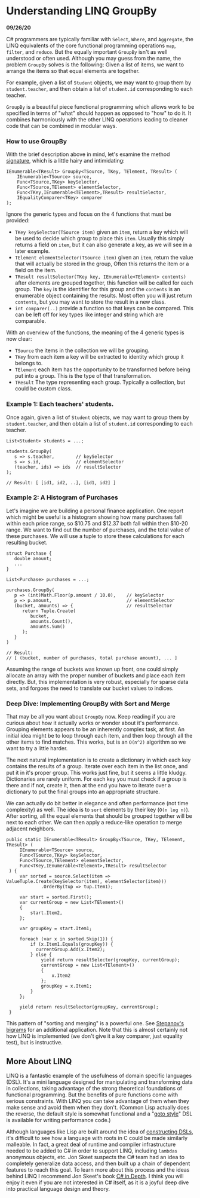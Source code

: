 Understanding LINQ GroupBy
==========================

**09/26/20**

C# programmers are typically familiar with  `Select`, `Where`, and `Aggregate`, the LINQ equivalents of the core functional programming
operations `map`, `filter`, and `reduce`. 
But the equally important `GroupBy` isn't as well understood or often used.
Although you may guess from the name, the problem `GroupBy` solves is the following:
Given a list of items, we want to arrange the items so that equal elements are together.

For example, given a list of `Student` objects,
we may want to group them by `student.teacher`, and then obtain a list of `student.id`
corresponding to each teacher.

`GroupBy` is a beautiful piece functional programming which allows work to be specified in terms of "what"
should happen as opposed to "how" to do it.
It combines harmoniously with the other LINQ operations
leading to cleaner code that can be combined in modular ways.

### How to use GroupBy

With the brief description above in mind,
let's examine the method [signature][2], which is a little hairy and intimidating:

    IEnumerable<TResult> GroupBy<TSource, TKey, TElement, TResult> (
        IEnumerable<TSource> source,
        Func<TSource,TKey> keySelector,
        Func<TSource,TElement> elementSelector,
        Func<TKey,IEnumerable<TElement>,TResult> resultSelector,
        IEqualityComparer<TKey> comparer
    );

Ignore the generic types and focus on the 4 functions that must be provided:

- `TKey keySelector(TSource item)` given an `item`, return a key which will be used to decide which group to place this `item`.
  Usually this simply returns a field on `item`, but it can also generate a key, as we will see in a later example.
- `TElement elementSelector(TSource item)` given an `item`, return the value that will actually be stored in the group,
  Often this returns the item or a field on the item.
- `TResult resultSelector(TKey key, IEnumerable<TElement> contents)` after elements are grouped together,
this function will be called for each group. The `key` is the identifier for this group and the `contents` is an enumerable
object containing the results. Most often you will just return `contents`, but you may want to store the result in a new class.
- `int comparer(..)` provide a function so that keys can be compared. This can be left off for key types like integer and string which are comparable.

With an overview of the functions, the meaning of the 4 generic types is now clear:

- `TSource` the items in the collection we will be grouping.
- `TKey` from each item a key will be extracted to identity which group it belongs to.
- `TElement` each item has the opportunity to be transformed before being put into a group.
   This is the type of that transformation.   
- `TResult` The type representing each group. Typically a collection, but could be custom class.


### Example 1: Each teachers' students.

Once again, given a list of `Student` objects,
we may want to group them by `student.teacher`, and then obtain a list of `student.id`
corresponding to each teacher.

    List<Student> students = ...;
   
    students.GroupBy(
       s => s.teacher,        // keySelector
       s => s.id,             // elementSelector
       (teacher, ids) => ids  // resultSelector
    );

    // Result: [ [id1, id2, ..], [id1, id2] ] 


### Example 2: A Histogram of Purchases

Let's imagine we are building a personal finance application.
One report which might be useful is a histogram showing how many purchases
fall within each price range, 
so $10.75 and $12.37 both fall within then $10-20 range.
We want to find out the number of purchases, and the total value of these purchases.
We will use a tuple to store these calculations for each resulting bucket.

    struct Purchase {
       double amount;
       ...
    }

    List<Purchase> purchases = ...;
   
    purchases.GroupBy(
       p => (int)Math.Floor(p.amount / 10.0),    // keySelector
       p => p.amount,                            // elementSelector
       (bucket, amounts) => {                    // resultSelector
          return Tuple.Create(
             bucket,
             amounts.Count(),
             amounts.Sum()
          );
       }
    )
   
    // Result:
    // [ (bucket, number of purchases, total purchase amount), ... ]


Assuming the range of buckets was known up front, one could simply allocate an array with the proper
number of buckets and place each item directly.
But, this implementation is very robust, especially for sparse data sets, and 
forgoes the need to translate our bucket values to indices.
  
### Deep Dive: Implementing GroupBy with Sort and Merge

That may be all you want about `GroupBy` now.
Keep reading if you are curious about how it actually works or wonder
about it's performance.
Grouping elements appears to be an inherently complex task, at first.
An initial idea might be to loop through each item, and then loop through all the other items to find matches.
This works, but is an `O(n^2)` algorithm so we want to try a little harder.

The next natural implementation is to create
a dictionary in which each key contains the results of a group. Iterate over each item in the list once,
and put it in it's proper group.
This works just fine, but it seems a little kludgy.
Dictionaries are rarely uniform.
For each key you must check if a group is there and if not, create it,
then at the end you have to iterate over a dictionary to put the final groups
into an appropriate structure.

We can actually do bit better in elegance and often performance (not time complexity) as well.
The idea is to `sort` elements by their key (`O(n log n)`).
After sorting, all the equal elements that should be grouped together will be next to each other.
We can then apply a reduce-like operation to merge adjacent neighbors.

    public static IEnumerable<TResult> GroupBy<TSource, TKey, TElement, TResult> (
         IEnumerable<TSource> source,
         Func<TSource,TKey> keySelector,
         Func<TSource,TElement> elementSelector,
         Func<TKey,IEnumerable<TElement>,TResult> resultSelector
     ) {
         var sorted = source.Select(item => ValueTuple.Create(keySelector(item), elementSelector(item)))
                 .OrderBy(tup => tup.Item1);

         var start = sorted.First();
         var currentGroup = new List<TElement>()
         {
             start.Item2,
         };

         var groupKey = start.Item1;

         foreach (var x in sorted.Skip(1)) {
             if (x.Item1.Equals(groupKey)) {
               currentGroup.Add(x.Item2);
             } else {
                 yield return resultSelector(groupKey, currentGroup);
                 currentGroup = new List<TElement>()
                 {
                     x.Item2
                 };
                 groupKey = x.Item1;
             }
         };

         yield return resultSelector(groupKey, currentGroup);
     }


This pattern of "sorting and merging" is a powerful one.
See [Stepanov's bigrams][4] for an additional application.
Note that this is almost certainly not how LINQ is implemented (we don't give it a key comparer, just equality test),
but is instructive.

## More About LINQ

LINQ is a fantastic example of the usefulness of domain specific languages (DSL).
It's a mini language designed for manipulating and transforming data in collections,
taking advantage of the strong theoretical foundations of functional programming.
But the benefits of pure functions come with serious constraints.
With LINQ you can take advantage of them when they make sense and avoid them when they don't. (Common Lisp actually does the reverse,
the default style is somewhat functional and a "[goto style][1]" DSL is available for writing
performance code.)

Although languages like Lisp are built around the idea of [constructing DSLs][5],
it's difficult to see how a language with roots in C could be made similarly malleable.
In fact, a great deal of runtime and compiler infrastructure
needed to be added to C# in order to support LINQ, including `lambdas`
anonymous objects, etc. Jon Skeet suspects the C# team had an idea to completely
generalize data access,
and then built up a chain of dependent features to reach this goal.
To learn more about this process and the ideas behind LINQ 
I recommend Jon Skeet's book [C# in Depth][3].
I think you will enjoy it even if you are not interested in C# itself, as it is a joyful deep dive into practical language design and theory.


[1]: http://clhs.lisp.se/Body/m_prog_.htm#prog
[2]: https://docs.microsoft.com/en-us/dotnet/api/system.linq.enumerable.groupby?view=netcore-3.1#definition
[3]: https://www.manning.com/books/c-sharp-in-depth-fourth-edition?utm_source=affiliate&utm_medium=affiliate&a_aid=11033&a_bid=569211b4
[4]: https://github.com/psoberoi/stepanov-conversations-course/blob/master/styles/fortran4.cpp
[5]: http://www.paulgraham.com/onlisp.html
